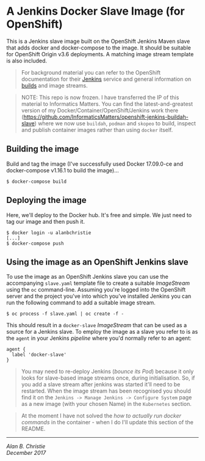 # A Jenkins Docker Slave Image (for OpenShift)
This is a Jenkins slave image built on the OpenShift Jenkins Maven
slave that adds docker and docker-compose to the image. It should be
suitable for OpenShift Origin v3.6 deployments. A matching
image stream template is also included.

>   For background material you can refer to the OpenShift documentation for
    their [Jenkins] service and general information on [builds] and image
    streams.

>   NOTE: This repo is now frozen. I have transferred the IP of this material
    to Informatics Matters. You can find the latest-and-greatest version of my
    Docker/Container/OpenShift/Jenkins work there
    (https://github.com/InformaticsMatters/openshift-jenkins-buildah-slave)
    where we now use `buildah`, `podman` and `skopeo` to build, inspect and
    publish container images rather than using `docker` itself.
     
## Building the image
Build and tag the image (I've successfully used Docker 17.09.0-ce and
docker-compose v1.16.1 to build the image)...

    $ docker-compose build

## Deploying the image
Here, we'll deploy to the Docker hub. It's free and simple. We just need to
tag our image and then push it.

    $ docker login -u alanbchristie
    [...]
    $ docker-compose push

## Using the image as an OpenShift Jenkins slave
To use the image as an OpenShift Jenkins slave you can use the accompanying
`slave.yaml` template file to create a suitable _ImageStream_ using the `oc`
command-line. Assuming you're logged into the OpenShift server and the project
you've into which you've installed Jenkins you can run the following
command to add a suitable image stream.

    $ oc process -f slave.yaml | oc create -f -

This should result in a `docker-slave` _ImageStream_ that can be used as a
source for a Jenkins slave. To employ the image as a slave you refer to is
as the `agent` in your Jenkins _pipeline_ where you'd normally refer to an
agent:

    agent {
      label 'docker-slave'
    }

>   You may need to re-deploy Jenkins (_bounce its Pod_) because it only looks
    for slave-based image streams once, during initialisation. So, if you add a
    slave stream after jenkins was started it'll need to be restarted. When the
    image stream has been recognised you should find it on the
    `Jenkins -> Manage Jenkins -> Configure System` page as a new image
    (with your chosen Name) in the `Kubernetes` section.

>   At the moment I have not solved the _how to actually run docker commands_
    in the container - when I do I'll update this section of the README.

---

_Alan B. Christie_  
_December 2017_

[builds]: https://docs.openshift.com/container-platform/3.6/architecture/core_concepts/builds_and_image_streams.html
[jenkins]: https://docs.openshift.com/container-platform/3.6/using_images/other_images/jenkins.html
